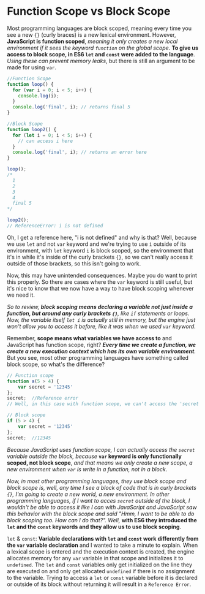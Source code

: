 # Function Scope vs Block Scope

Most programming languages are block scoped, meaning every time you see a new `{}` (curly braces) is a new lexical environment. However, **JavaScript is function scoped**, _meaning it only creates a new local environment if it sees the keyword `function` on the global scope_. **To give us access to block scope, in ES6 `let` and `const` were added to the language**. _Using these can prevent memory leaks_, but there is still an argument to be made for using `var`.

```js
//Function Scope
function loop() {
  for (var i = 0; i < 5; i++) {
    console.log(i);
  }
  console.log('final', i); // returns final 5
}

//Block Scope
function loop2() {
  for (let i = 0; i < 5; i++) {
    // can access i here
  }
  console.log('final', i); // returns an error here
}

loop();
/*
  1
  2
  3
  4
  final 5
*/

loop2();
// ReferenceError: i is not defined
```

Oh, I get a reference here, "i is not defined" and why is that? Well, because we use `let` and not `var` keyword and we're trying to use `i` outside of its environment, with `let` keyword `i` is block scoped, so the environment that it's in while it's inside of the curly brackets `{}`, so we can't really access it outside of those brackets, so this isn't going to work.

Now, this may have unintended consequences. Maybe you do want to print this properly. So there are cases where the `var` keyword is still useful, but it's nice to know that we now have a way to have block scoping whenever we need it.

_So to review, **block scoping means declaring a variable not just inside a function, but around any curly brackets `{}`**, like `if` statements or loops. Now, the variable itself `let i` is actually still in memory, but the engine just won't allow you to access it before, like it was when we used `var` keyword_.

Remember, **scope means what variables we have access to** and JavaScript has function scope, right? _**Every time we create a function, we create a new execution context which has its own variable environment**_. But you see, most other programming languages have something called block scope, so what's the difference?

```js
// Function scope
function a(5 > 4) {
    var secret = '12345'
};
secret;  //Reference error
// Well, in this case with function scope, we can't access the 'secret'.

// Block scope
if (5 > 4) {
    var secret = '12345'
};
secret;  //12345
```

_Because JavaScript uses function scope, I can actually access the `secret` variable outside the block, because_ **`var` keyword is only functionally scoped, not block scope**, _and that means we only create a new scope, a new environment when `var` is write in a function, not in a block_.

_Now, in most other programming languages, they use block scope and block scope is, well, any time I see a block of code that is in curly brackets `{}`, I'm going to create a new world, a new environment. In other programming languages, if I want to acces `secret` outside of the block, I wouldn't be able to access it like I can with JavaScript and JavaScript saw this behavior with the block scope and said "Hmm, I want to be able to do block scoping too. How can I do that?". Well,_ **with ES6 they introduced the `let` and the `const` keywords and they allow us to use block scoping**.

`let` & `const`: **Variable declarations with `let` and `const` work differently from the `var` variable declaration** and I wanted to take a minute to explain. When a lexical scope is entered and the execution context is created, the engine allocates memory for any `var` variable in that scope and initializes it to `undefined`. The `let` and `const` variables only get initialized on the line they are executed on and only get allocated `undefined` if there is no assignment to the variable. Trying to access a `let` or `const` variable before it is declared or outside of its block without returning it will result in a `Reference Error`.
